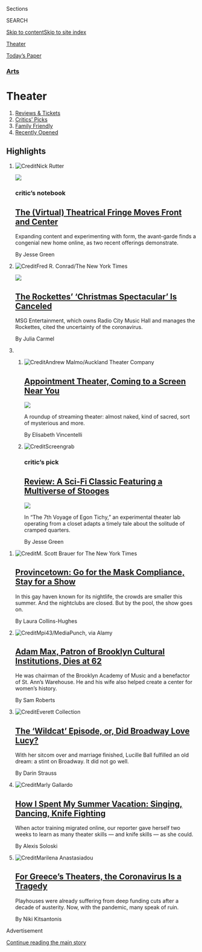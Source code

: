 <div id="app">

<div>

<div class="NYTAppHideMasthead css-zz1s19 e1suatyy0">

<div class="section css-ui9rw0 e1suatyy2">

<div class="css-11hrj97 er09x8g0">

<div class="css-6n7j50">

</div>

<span class="css-1dv1kvn">Sections</span>

<div class="css-10488qs">

<span class="css-1dv1kvn">SEARCH</span>

</div>

[Skip to content](#site-content)[Skip to site
index](#site-index)

</div>

<div id="masthead-section-label" class="css-1fnb9ct eaxe0e00">

[Theater](https://www.nytimes.com/section/theater)

</div>

<div class="css-10698na e1huz5gh0">

</div>

</div>

<div id="masthead-bar-one" class="section hasLinks css-15hmgas e1csuq9d3">

<div class="css-uqyvli e1csuq9d0">

</div>

<div class="css-1uqjmks e1csuq9d1">

</div>

<div class="css-9e9ivx">

[](https://myaccount.nytimes.com/auth/login?response_type=cookie&client_id=vi)

</div>

<div class="css-1bvtpon e1csuq9d2">

[Today’s
Paper](https://www.nytimes.com/section/todayspaper)

</div>

</div>

</div>

</div>

<div data-aria-hidden="false">

<div id="site-content" data-role="main">

<div id="collection-theater" class="section css-15h4p1b e9abtgs0">

<div class="css-1j21atc e1svk9qx1">

<div class="css-fmiefx e1svk9qx2">

<div class="css-1hk7r2m eu54l5x0">

<div id="sponsor-wrapper" class="css-7a1pgi eaca97t0" type="sponsor" hidden="">

<div id="sponsor-slug" class="css-1l4mleb eaca97t1" hidden="">

Supported by

</div>

[Continue reading the main
story](#after-sponsor)

<div id="sponsor" class="ad sponsor-wrapper" style="text-align:left;height:100%;display:block">

</div>

<div id="after-sponsor">

</div>

</div>

</div>

### <span class="css-hue6tr ezz4tcd1">[Arts](arts)</span>

</div>

<div class="css-nfcc9b e1svk9qx3">

<div class="css-vl9dhg e1svk9qx5">

<div class="css-1nrhkj6 e1svk9qx6">

# Theater

<div class="follow-button-placeholder" data-collection-id="">

</div>

</div>

</div>

</div>

</div>

1.  [Reviews & Tickets](/reviews/theater)
2.  [Critics’ Picks](/reviews/theater/critics-pick)
3.  [Family Friendly](/reviews/theater/family-friendly)
4.  [Recently
Opened](/reviews/theater/recently-opened)

<div class="css-4svvz1 ekkqrpp0">

<div id="collection-highlights-container" class="section css-18l1u7x e46isfb1">

<div class="css-gfgt40 ekkqrpp1">

## Highlights

1.  ![<span class="css-1nk1g0h e1oaj3zl2"><span class="css-1dv1kvn">Credit</span>Nick
    Rutter</span>](https://static01.nyt.com/images/2020/08/04/arts/03farmscrounger-notebook-4/merlin_175262493_88d58a34-1b1e-4dd1-87a6-75756ba29c80-videoLarge.jpg)
    
    <div class="css-10wtrbd">
    
    <div class="css-1dqkjed">
    
    [![](https://static01.nyt.com/images/2020/08/04/arts/03farmscrounger-notebook-4/merlin_175262493_88d58a34-1b1e-4dd1-87a6-75756ba29c80-thumbStandard.jpg)](/2020/08/03/theater/virtual-theater.html)
    
    </div>
    
    ### critic’s notebook
    
    ## [The (Virtual) Theatrical Fringe Moves Front and Center](/2020/08/03/theater/virtual-theater.html)
    
    Expanding content and experimenting with form, the avant-garde finds
    a congenial new home online, as two recent offerings
    demonstrate.
    
    <span class="css-me3p27"></span><span class="css-1dydysp e4e4i5l3"></span><span class="css-9voj2j">By
    <span class="css-1baulvz last-byline" itemprop="name">Jesse
    Green</span></span>
    
    </div>

2.  ![<span class="css-1nk1g0h e1oaj3zl2"><span class="css-1dv1kvn">Credit</span>Fred
    R. Conrad/The New York
    Times</span>](https://static01.nyt.com/images/2020/08/04/arts/04rockette-item/merlin_76874830_3b00f865-ac33-4cf4-9547-356840f48aea-videoLarge.jpg)
    
    <div class="css-10wtrbd">
    
    <div class="css-1dqkjed">
    
    [![](https://static01.nyt.com/images/2020/08/04/arts/04rockette-item/04rockette-item-thumbStandard.jpg)](/2020/08/04/theater/radio-city-rockettes-christmas-canceled.html)
    
    </div>
    
    ## [The Rockettes’ ‘Christmas Spectacular’ Is Canceled](/2020/08/04/theater/radio-city-rockettes-christmas-canceled.html)
    
    MSG Entertainment, which owns Radio City Music Hall and manages the
    Rockettes, cited the uncertainty of the
    coronavirus.
    
    <span class="css-me3p27"></span><span class="css-1dydysp e4e4i5l3"></span><span class="css-9voj2j">By
    <span class="css-1baulvz last-byline" itemprop="name">Julia
    Carmel</span></span>
    
    </div>

3.  1.  ![<span class="css-1nk1g0h e1oaj3zl2"><span class="css-1dv1kvn">Credit</span>Andrew
        Malmo/Auckland Theater
        Company</span>](https://static01.nyt.com/images/2020/08/01/arts/31streaming-theater-2/31streaming-theater-2-videoLarge.jpg)
        
        <div class="css-10wtrbd">
        
        ## [Appointment Theater, Coming to a Screen Near You](/2020/07/30/theater/streaming-theater-online.html)
        
        <div class="css-ajkwsy">
        
        [![](https://static01.nyt.com/images/2020/08/01/arts/31streaming-theater-2/31streaming-theater-2-thumbStandard.jpg)](/2020/07/30/theater/streaming-theater-online.html)
        
        </div>
        
        A roundup of streaming theater: almost naked, kind of sacred,
        sort of mysterious and
        more.
        
        <span class="css-me3p27"></span><span class="css-1dydysp e4e4i5l3"></span><span class="css-9voj2j">By
        <span class="css-1baulvz last-byline" itemprop="name">Elisabeth
        Vincentelli</span></span>
        
        </div>
    
    2.  ![<span class="css-1nk1g0h e1oaj3zl2"><span class="css-1dv1kvn">Credit</span>Screengrab</span>](https://static01.nyt.com/images/2020/08/01/arts/31egon-tichy-1/31egon-tichy-1-videoLarge.jpg)
        
        <div class="css-10wtrbd">
        
        ### critic’s pick
        
        ## [Review: A Sci-Fi Classic Featuring a Multiverse of Stooges](/2020/07/31/theater/the-7th-voyage-of-egon-tichy-review.html)
        
        <div class="css-ajkwsy">
        
        [![](https://static01.nyt.com/images/2020/08/01/arts/31egon-tichy-1/merlin_175151520_9b8a98e8-4844-4642-a435-ab9b0f71be1d-thumbStandard.jpg)](/2020/07/31/theater/the-7th-voyage-of-egon-tichy-review.html)
        
        </div>
        
        In “The 7th Voyage of Egon Tichy,” an experimental theater lab
        operating from a closet adapts a timely tale about the solitude
        of cramped
        quarters.
        
        <span class="css-me3p27"></span><span class="css-1dydysp e4e4i5l3"></span><span class="css-9voj2j">By
        <span class="css-1baulvz last-byline" itemprop="name">Jesse
        Green</span></span>
        
        </div>

</div>

<div class="css-1xdhyk6 e46isfb0">

<div class="css-zk12ih ef6si7p0">

1.  ![<span class="css-1hhnwbi e1oaj3zl2"><span class="css-1dv1kvn">Credit</span>M.
    Scott Brauer for The New York
    Times</span>](https://static01.nyt.com/images/2020/08/01/arts/31ptown-7/31ptown-7-videoLarge.jpg)
    
    <div class="css-10wtrbd">
    
    ## [Provincetown: Go for the Mask Compliance, Stay for a Show](/2020/07/31/theater/provincetown-nightlife-coronavirus.html)
    
    In this gay haven known for its nightlife, the crowds are smaller
    this summer. And the nightclubs are closed. But by the pool, the
    show goes
    on.
    
    <span class="css-me3p27"></span><span class="css-1dydysp e4e4i5l3"></span><span class="css-9voj2j">By
    <span class="css-1baulvz last-byline" itemprop="name">Laura
    Collins-Hughes</span></span>
    
    </div>

2.  ![<span class="css-1hhnwbi e1oaj3zl2"><span class="css-1dv1kvn">Credit</span>Mpi43/MediaPunch,
    via
    Alamy</span>](https://static01.nyt.com/images/2020/08/04/obituaries/03Max1/03Max1-videoLarge.jpg)
    
    <div class="css-10wtrbd">
    
    ## [Adam Max, Patron of Brooklyn Cultural Institutions, Dies at 62](/2020/08/03/arts/adam-max-patron-of-brooklyn-cultural-institutions-dies-at-62.html)
    
    He was chairman of the Brooklyn Academy of Music and a benefactor of
    St. Ann’s Warehouse. He and his wife also helped create a center for
    women’s
    history.
    
    <span class="css-me3p27"></span><span class="css-1dydysp e4e4i5l3"></span><span class="css-9voj2j">By
    <span class="css-1baulvz last-byline" itemprop="name">Sam
    Roberts</span></span>
    
    </div>

3.  ![<span class="css-1hhnwbi e1oaj3zl2"><span class="css-1dv1kvn">Credit</span>Everett
    Collection</span>](https://static01.nyt.com/images/2020/08/02/arts/02wildcat-1/02wildcat-1-videoLarge.jpg)
    
    <div class="css-10wtrbd">
    
    ## [The ‘Wildcat’ Episode, or, Did Broadway Love Lucy?](/2020/07/31/theater/lucille-ball-wildcat.html)
    
    With her sitcom over and marriage finished, Lucille Ball fulfilled
    an old dream: a stint on Broadway. It did not go
    well.
    
    <span class="css-me3p27"></span><span class="css-1dydysp e4e4i5l3"></span><span class="css-9voj2j">By
    <span class="css-1baulvz last-byline" itemprop="name">Darin
    Strauss</span></span>
    
    </div>

4.  ![<span class="css-1hhnwbi e1oaj3zl2"><span class="css-1dv1kvn">Credit</span>Marly
    Gallardo</span>](https://static01.nyt.com/images/2020/07/31/arts/31Theater-Skils-Illo/31Theater-Skils-Illo-videoLarge.jpg)
    
    <div class="css-10wtrbd">
    
    ## [How I Spent My Summer Vacation: Singing, Dancing, Knife Fighting](/2020/07/30/theater/theater-classes-at-home.html)
    
    When actor training migrated online, our reporter gave herself two
    weeks to learn as many theater skills — and knife skills — as she
    could.
    
    <span class="css-me3p27"></span><span class="css-1dydysp e4e4i5l3"></span><span class="css-9voj2j">By
    <span class="css-1baulvz last-byline" itemprop="name">Alexis
    Soloski</span></span>
    
    </div>

5.  ![<span class="css-1hhnwbi e1oaj3zl2"><span class="css-1dv1kvn">Credit</span>Marilena
    Anastasiadou</span>](https://static01.nyt.com/images/2020/07/29/arts/29greek-theate7/29greek-theate7-videoLarge-v2.jpg)
    
    <div class="css-10wtrbd">
    
    ## [For Greece’s Theaters, the Coronavirus Is a Tragedy](/2020/07/30/theater/greece-theater-austerity-coronavirus.html)
    
    Playhouses were already suffering from deep funding cuts after a
    decade of austerity. Now, with the pandemic, many speak of
    ruin.
    
    <span class="css-me3p27"></span><span class="css-1dydysp e4e4i5l3"></span><span class="css-9voj2j">By
    <span class="css-1baulvz last-byline" itemprop="name">Niki
    Kitsantonis</span></span>
    
    </div>

</div>

</div>

</div>

<div id="mid1-wrapper" class="css-1mn4oms eaca97t0" type="rank">

<div id="mid1-slug" class="css-1tag3rd eaca97t1">

Advertisement

</div>

[Continue reading the main
story](#after-mid1)

<div id="mid1" class="ad mid1-wrapper" style="text-align:center;height:100%;display:block">

</div>

<div id="after-mid1">

</div>

</div>

</div>

<div class="css-185go5a e1o5byef0">

<div class="css-15cbhtu">

  - [Latest](#stream-panel)
  - <span class="css-6n7j50">Search</span>
    <div class="control">
    <div class="label-container css-1dv1kvn">
    Search
    </div>
    <div class="css-wm4t3d">
    **<span id="clear-search-input" class="css-1dv1kvn">Clear this text
    input</span>
    </div>
    </div>
    <span class="css-1iovbfw"></span>

<div id="stream-panel" class="section css-8msx5b e1jz0cab1">

<div class="css-13mho3u">

1.  
    
    <div class="css-1cp3ece">
    
    <div class="css-1l4spti">
    
    [](/2020/07/30/theater/the-first-equity-authorized-indoor-theater-is-moving-outdoors.html)
    
    <div class="css-79elbk">
    
    ![](https://static01.nyt.com/images/2020/08/01/arts/30berkshires-1/30berkshires-1-thumbWide.jpg?quality=75&auto=webp&disable=upscale)
    
    </div>
    
    ## The First Equity-Authorized Indoor Theater Is Moving Outdoors
    
    A Barrington Stage Company production won the blessing of the
    actors’ union, but was unable to get permission from Massachusetts
    state officials.
    
    <div class="css-1nqbnmb ea5icrr0">
    
    By <span class="css-1n7hynb">Michael
    Paulson</span>
    
    </div>
    
    </div>
    
    <div class="css-1lc2l26 e1xfvim33">
    
    </div>
    
    </div>

2.  
    
    <div class="css-1cp3ece">
    
    <div class="css-1l4spti">
    
    [](/2020/07/30/arts/things-to-do-weekend-coronavirus.html)
    
    <div class="css-79elbk">
    
    ![](https://static01.nyt.com/images/2020/07/30/arts/30wkd-arts-roundup-pop/30wkd-arts-roundup-pop-thumbWide-v3.jpg?quality=75&auto=webp&disable=upscale)
    
    </div>
    
    ### <span class="css-m70j1g">Weekend Roundup</span>
    
    ## 7 Things to Do This Weekend
    
    How can you get your cultural fix when many arts institutions remain
    closed? Our writers offer suggestions for what to listen to and
    watch.
    
    <div class="css-1nqbnmb ea5icrr0">
    
    </div>
    
    </div>
    
    <div class="css-1lc2l26 e1xfvim33">
    
    </div>
    
    </div>

3.  
    
    <div class="css-1cp3ece">
    
    <div class="css-1l4spti">
    
    [](/2020/07/30/theater/patsy-ferran-michelle-terry-lucian-msamati.html)
    
    <div class="css-79elbk">
    
    ![](https://static01.nyt.com/images/2020/07/30/arts/30londontheater1/merlin_175043616_18a2d694-efbd-4628-a6ec-f5b4a0b01764-thumbWide.jpg?quality=75&auto=webp&disable=upscale)
    
    </div>
    
    ### <span class="css-m70j1g">Critic’s Notebook</span>
    
    ## Looking Back, Watching Stars as They Rise in Britain
    
    Streamed productions from the archive of the Royal Shakespeare
    Company show the development of some top-rank British performers.
    
    <div class="css-1nqbnmb ea5icrr0">
    
    By <span class="css-1n7hynb">Matt
    Wolf</span>
    
    </div>
    
    </div>
    
    <div class="css-1lc2l26 e1xfvim33">
    
    </div>
    
    </div>

4.  
    
    <div class="css-1cp3ece">
    
    <div class="css-1l4spti">
    
    [](/2020/07/28/arts/alan-menken-egot.html)
    
    <div class="css-79elbk">
    
    ![](https://static01.nyt.com/images/2020/07/28/multimedia/28xp-menken1/28xp-menken1-thumbWide.jpg?quality=75&auto=webp&disable=upscale)
    
    </div>
    
    ## With Daytime Emmy, Alan Menken Joins the Elite EGOT Club
    
    Mr. Menken, the decorated songwriter and composer behind “Beauty and
    the Beast” and “The Little Mermaid,” completed his EGOT
    qualifications with his work on a Disney Channel series.
    
    <div class="css-1nqbnmb ea5icrr0">
    
    By <span class="css-1n7hynb">Aimee
    Ortiz</span>
    
    </div>
    
    </div>
    
    <div class="css-1lc2l26 e1xfvim33">
    
    </div>
    
    </div>

5.  
    
    <div class="css-1cp3ece">
    
    <div class="css-1l4spti">
    
    [](/2020/07/27/theater/true-history-julia-pastrana-review.html)
    
    <div class="css-79elbk">
    
    ![](https://static01.nyt.com/images/2020/07/28/arts/27julia-pastrana-1/27julia-pastrana-1-thumbWide.jpg?quality=75&auto=webp&disable=upscale)
    
    </div>
    
    ## Review: Listening in the Dark to a Cruel Tale of ‘True History’
    
    Shaun Prendergast’s play, written to be performed in darkness, asks
    audiences to imagine what the “ugliest woman in the world” looks
    like.
    
    <div class="css-1nqbnmb ea5icrr0">
    
    By <span class="css-1n7hynb">Laura
    Collins-Hughes</span>
    
    </div>
    
    </div>
    
    <div class="css-1lc2l26 e1xfvim33">
    
    </div>
    
    </div>

6.  
    
    <div class="css-1cp3ece">
    
    <div class="css-1l4spti">
    
    [](/2020/07/26/theater/in-these-uncertain-times-review.html)
    
    <div class="css-79elbk">
    
    ![](https://static01.nyt.com/images/2020/07/26/arts/26uncertain/26uncertain-thumbWide.jpg?quality=75&auto=webp&disable=upscale)
    
    </div>
    
    ## ‘In These Uncertain Times’ Review: Love, Loss and Zoom
    
    Source Material presents a postmodern approach to talking about
    grief and isolation in quarantine.
    
    <div class="css-1nqbnmb ea5icrr0">
    
    By <span class="css-1n7hynb">Maya
    Phillips</span>
    
    </div>
    
    </div>
    
    <div class="css-1lc2l26 e1xfvim33">
    
    </div>
    
    </div>

7.  
    
    <div class="css-1cp3ece">
    
    <div class="css-1l4spti">
    
    [](/2020/07/26/theater/the-persians-review-aeschylus.html)
    
    <div class="css-79elbk">
    
    ![](https://static01.nyt.com/images/2020/07/27/arts/26the-persians/26the-persians-thumbWide.jpg?quality=75&auto=webp&disable=upscale)
    
    </div>
    
    ### <span class="css-m70j1g">Critic’s Pick</span>
    
    ## ‘The Persians’ Review: Aeschylus’s Ancient Portrait of Defeat
    
    This staging by the National Theater of Greece was broadcast live on
    Saturday from the amphitheater of Epidaurus.
    
    <div class="css-1nqbnmb ea5icrr0">
    
    By <span class="css-1n7hynb">Elisabeth
    Vincentelli</span>
    
    </div>
    
    </div>
    
    <div class="css-1lc2l26 e1xfvim33">
    
    </div>
    
    </div>

8.  
    
    <div class="css-1cp3ece">
    
    <div class="css-1l4spti">
    
    [](/2020/07/23/theater/west-end-london-virus.html)
    
    <div class="css-79elbk">
    
    ![](https://static01.nyt.com/images/2020/07/25/arts/23westend-return11/merlin_174869232_467357d1-f363-46b7-a6b9-374d8015d03e-thumbWide.jpg?quality=75&auto=webp&disable=upscale)
    
    </div>
    
    ## London’s West End Comes Out of Lockdown. For an Afternoon.
    
    On Thursday, 640 theatergoers attended the first West End
    performance since March. But some producers say further shows are
    unlikely until social distancing ends.
    
    <div class="css-1nqbnmb ea5icrr0">
    
    By <span class="css-1n7hynb">Alex
    Marshall</span>
    
    </div>
    
    </div>
    
    <div class="css-1lc2l26 e1xfvim33">
    
    </div>
    
    </div>

9.  
    
    <div class="css-1cp3ece">
    
    <div class="css-1l4spti">
    
    [](/2020/07/23/arts/things-to-do-weekend-coronavirus.html)
    
    <div class="css-79elbk">
    
    ![](https://static01.nyt.com/images/2020/07/23/arts/23wkd-arts-roundup-art/23wkd-arts-roundup-art-thumbWide.jpg?quality=75&auto=webp&disable=upscale)
    
    </div>
    
    ### <span class="css-m70j1g">Weekend Arts Roundup</span>
    
    ## 8 Things to Do This Weekend
    
    How can you get your cultural fix when many arts institutions remain
    closed? Our writers offer suggestions for what to listen to, read
    and
    watch.
    
    <div class="css-1nqbnmb ea5icrr0">
    
    </div>
    
    </div>
    
    <div class="css-1lc2l26 e1xfvim33">
    
    </div>
    
    </div>

10. 
    
    <div class="css-1cp3ece">
    
    <div class="css-1l4spti">
    
    [](/2020/07/23/theater/finish-the-fight-suffrage-centennial-performance.html)
    
    <div class="css-79elbk">
    
    ![](https://static01.nyt.com/images/2020/07/22/multimedia/22suffrage-theater-03/22suffrage-theater-03-thumbWide.jpg?quality=75&auto=webp&disable=upscale)
    
    </div>
    
    ## ‘Finish the Fight’: A Special Digital Theater Performance Celebrates 100 Years of Women’s Right to Vote
    
    Join The New York Times for an original play from some of the
    brightest young voices working today.
    
    <div class="css-1nqbnmb ea5icrr0">
    
    By <span class="css-1n7hynb">The New York Times</span>
    
    </div>
    
    </div>
    
    <div class="css-1lc2l26 e1xfvim33">
    
    </div>
    
    </div>

<div class="css-13mho3u">

<div class="css-1t62hi8">

<div class="css-1stvaey">

Show
More

<div>

<div style="border:0;clip:rect(0 0 0 0);height:1px;margin:-1px;overflow:hidden;white-space:nowrap;padding:0;width:1px;position:absolute" data-role="log" data-aria-live="assertive">

</div>

<div style="border:0;clip:rect(0 0 0 0);height:1px;margin:-1px;overflow:hidden;white-space:nowrap;padding:0;width:1px;position:absolute" data-role="log" data-aria-live="assertive">

</div>

<div style="border:0;clip:rect(0 0 0 0);height:1px;margin:-1px;overflow:hidden;white-space:nowrap;padding:0;width:1px;position:absolute" data-role="log" data-aria-live="polite">

</div>

<div style="border:0;clip:rect(0 0 0 0);height:1px;margin:-1px;overflow:hidden;white-space:nowrap;padding:0;width:1px;position:absolute" data-role="log" data-aria-live="polite">

</div>

</div>

</div>

</div>

</div>

</div>

<div class="css-g6hk37 supplemental">

<div id="mid2-wrapper" class="css-10wkyv7 eaca97t0" type="lede">

<div id="mid2-slug" class="css-1tag3rd eaca97t1">

Advertisement

</div>

[Continue reading the main
story](#after-mid2)

<div id="mid2" class="ad mid2-wrapper" style="text-align:center;height:100%;display:block;min-height:250px">

</div>

<div id="after-mid2">

</div>

</div>

## Follow Us

<div class="module-body">

  - [**<span data-aria-hidden="true">@hellerNYT</span><span class="css-1dv1kvn">twitter
    page for
    @hellerNYT</span>](https://twitter.com/hellerNYT)
  - [**<span data-aria-hidden="true">@MichaelPaulson</span><span class="css-1dv1kvn">twitter
    page for
    @MichaelPaulson</span>](https://twitter.com/MichaelPaulson)
  - [**<span data-aria-hidden="true">nytimestheater</span><span class="css-1dv1kvn">facebook
    page for
    nytimestheater</span>](https://www.facebook.com/nytimestheater)
  - [**<span data-aria-hidden="true">@nytimestheater</span><span class="css-1dv1kvn">twitter
    page for
    @nytimestheater</span>](https://twitter.com/nytimestheater)
  - [**<span data-aria-hidden="true">@nytimesarts</span><span class="css-1dv1kvn">twitter
    page for @nytimesarts</span>](https://twitter.com/nytimesarts)

</div>

<div id="mktg-wrapper" class="css-oxle51 eaca97t0" type="mktg">

<div id="mktg-slug" class="css-1tag3rd eaca97t1">

Advertisement

</div>

[Continue reading the main
story](#after-mktg)

<div id="mktg" class="ad mktg-wrapper" style="text-align:center;height:100%;display:block">

</div>

<div id="after-mktg">

</div>

</div>

## Sign Up for the Theater Update Newsletter

<div class="css-hftqp3">

Stay on top of the top-grossing Broadway shows, recent reviews, Critics’
Picks and more.

</div>

[SIGN UP](/newsletters/signup/CU)

</div>

</div>

</div>

</div>

</div>

</div>

## Site Index

<div>

</div>

## Site Information Navigation

  - [© <span>2020</span> <span>The New York Times
    Company</span>](https://help.nytimes.com/hc/en-us/articles/115014792127-Copyright-notice)

<!-- end list -->

  - [NYTCo](https://www.nytco.com/)
  - [Contact
    Us](https://help.nytimes.com/hc/en-us/articles/115015385887-Contact-Us)
  - [Work with us](https://www.nytco.com/careers/)
  - [Advertise](https://nytmediakit.com/)
  - [T Brand Studio](http://www.tbrandstudio.com/)
  - [Your Ad
    Choices](https://www.nytimes.com/privacy/cookie-policy#how-do-i-manage-trackers)
  - [Privacy](https://www.nytimes.com/privacy)
  - [Terms of
    Service](https://help.nytimes.com/hc/en-us/articles/115014893428-Terms-of-service)
  - [Terms of
    Sale](https://help.nytimes.com/hc/en-us/articles/115014893968-Terms-of-sale)
  - [Site
    Map](https://spiderbites.nytimes.com)
  - [Help](https://help.nytimes.com/hc/en-us)
  - [Subscriptions](https://www.nytimes.com/subscription?campaignId=37WXW)

</div>

</div>
